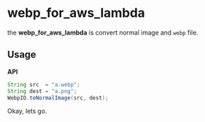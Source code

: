 # webp_for_aws_lambda
the **webp_for_aws_lambda** is convert normal image and `webp` file.
## Usage

**API**

```java
String src  = "a.webp";
String dest = "a.png";
WebpIO.toNormalImage(src, dest);
```

Okay, lets go.
